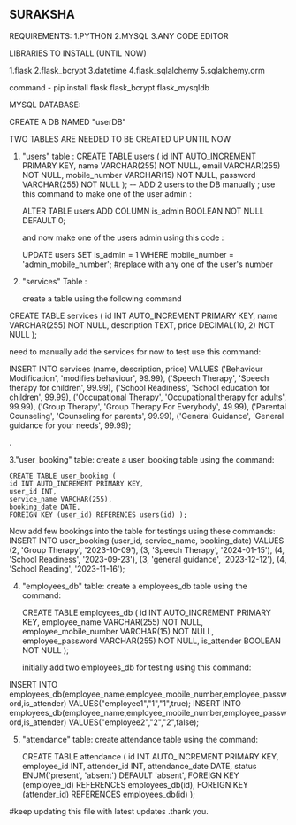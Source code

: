 ## SURAKSHA ##
REQUIREMENTS:
1.PYTHON
2.MYSQL
3.ANY CODE EDITOR

LIBRARIES TO INSTALL (UNTIL NOW)

1.flask
2.flask_bcrypt
3.datetime
4.flask_sqlalchemy
5.sqlalchemy.orm

command - pip install flask flask_bcrypt flask_mysqldb

MYSQL DATABASE:

CREATE A DB NAMED "userDB"

TWO TABLES ARE NEEDED TO BE CREATED UP UNTIL NOW

1. "users" table : CREATE TABLE users (
    id INT AUTO_INCREMENT PRIMARY KEY,
    name VARCHAR(255) NOT NULL,
    email VARCHAR(255) NOT NULL,
    mobile_number VARCHAR(15) NOT NULL,
    password VARCHAR(255) NOT NULL
);
 -- ADD 2 users to the DB manually ; use this command to make one of the user admin :

     ALTER TABLE users ADD COLUMN is_admin BOOLEAN NOT NULL DEFAULT 0;

   and now make one of the users admin using this code :
   
   UPDATE users SET is_admin = 1 WHERE mobile_number = 'admin_mobile_number';  #replace with any one of the user's number

    


2. "services" Table :

   create a table using the following command 

CREATE TABLE services (
    id INT AUTO_INCREMENT PRIMARY KEY,
    name VARCHAR(255) NOT NULL,
    description TEXT,
    price DECIMAL(10, 2) NOT NULL
);

need to manually add the services for now to test  use this command:

INSERT INTO services (name, description, price) VALUES
('Behaviour Modification', 'modifies behaviour', 99.99),
('Speech Therapy', 'Speech therapy for children', 99.99),
('School Readiness', 'School education for children', 99.99),
('Occupational Therapy', 'Occupational therapy for adults', 99.99),
('Group Therapy', 'Group Therapy For Everybody', 49.99),
('Parental Counseling', 'Counseling for parents', 99.99),
('General Guidance', 'General guidance for your needs', 99.99);


.

3."user_booking" table:
    create a user_booking table using the command:

    CREATE TABLE user_booking (
    id INT AUTO_INCREMENT PRIMARY KEY,
    user_id INT,
    service_name VARCHAR(255),
    booking_date DATE,
    FOREIGN KEY (user_id) REFERENCES users(id) );

Now add few bookings into the table for testings using these commands:
     INSERT INTO user_booking (user_id, service_name, booking_date) VALUES
    (2, 'Group Therapy', '2023-10-09'),
    (3, 'Speech Therapy', '2024-01-15'),
    (4, 'School Readiness', '2023-09-23'),
    (3, 'general guidance', '2023-12-12'),
    (4, 'School Reading', '2023-11-16');

4. "employees_db" table:
    create a employees_db table using the command:

   CREATE TABLE employees_db (
    id INT AUTO_INCREMENT PRIMARY KEY,
    employee_name VARCHAR(255) NOT NULL,
    employee_mobile_number VARCHAR(15) NOT NULL,
    employee_password VARCHAR(255) NOT NULL,
    is_attender BOOLEAN NOT NULL
);

   initially add two employees_db for testing using this command:

  INSERT INTO employees_db(employee_name,employee_mobile_number,employee_password,is_attender) VALUES("employee1","1","1",true);
  INSERT INTO employees_db(employee_name,employee_mobile_number,employee_password,is_attender) VALUES("employee2","2","2",false);

5. "attendance" table:
    create attendance table using the command:

   CREATE TABLE attendance (
        id INT AUTO_INCREMENT PRIMARY KEY,
        employee_id INT,
        attender_id INT,
        attendance_date DATE,
        status ENUM('present', 'absent') DEFAULT 'absent',
        FOREIGN KEY (employee_id) REFERENCES employees_db(id),
        FOREIGN KEY (attender_id) REFERENCES employees_db(id)
       );
     

#keep updating this file with latest updates .thank you.
